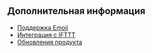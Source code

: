 ## Дополнительная информация

- [Поддержка Emoji](/articles/ru/fun/emoji-support)
- [Интеграция с IFTTT](/articles/ru/fun/ifttt-integration) 
- [Обновления продукта](/articles/ru/fun/product-updates)
